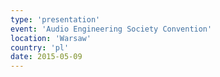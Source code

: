 ```yaml
---
type: 'presentation'
event: 'Audio Engineering Society Convention'
location: 'Warsaw'
country: 'pl'
date: 2015-05-09
---
```

